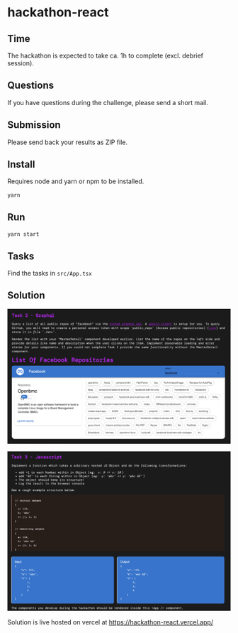 # hackathon-react

## Time

The hackathon is expected to take ca. 1h to complete (excl. debrief session).

## Questions

If you have questions during the challenge, please send a short mail.

## Submission

Please send back your results as ZIP file.



## Install

Requires node and yarn or npm to be installed.

```
yarn
```

## Run

```
yarn start
```

## Tasks

Find the tasks in `src/App.tsx`


## Solution

![alt text](src/ques2.png)

![alt text](src/ques3.png)

Solution is live hosted on vercel at https://hackathon-react.vercel.app/